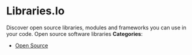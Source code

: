 # Libraries.Io


Discover open source libraries, modules and frameworks you can use in your code. Open source software libraries
**Categories**:

- [Open Source](https://github/awesome-apis/awesome-apis#open-source)



